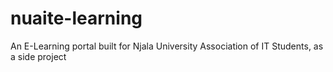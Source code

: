 # nuaite-learning
An E-Learning portal built for Njala University Association of IT Students, as a side project
